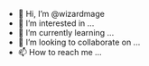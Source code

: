 - 👋 Hi, I’m @wizardmage
- 👀 I’m interested in ...
- 🌱 I’m currently learning ...
- 💞️ I’m looking to collaborate on ...
- 📫 How to reach me ...

<!---
wizardmage/wizardmage is a ✨ special ✨ repository because its `README.md` (this file) appears on your GitHub profile.
You can click the Preview link to take a look at your changes.
--->
